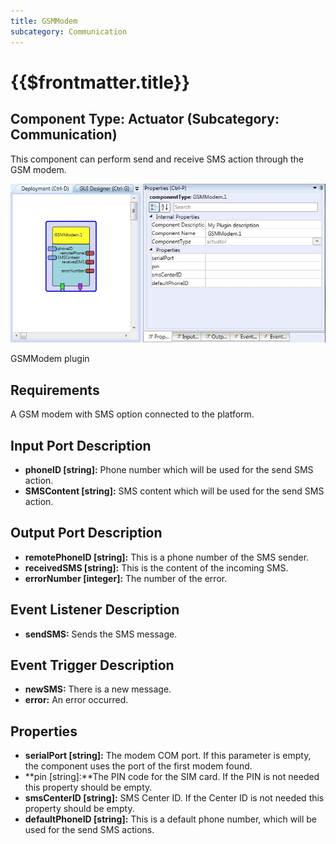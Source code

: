 ```yaml
---
title: GSMModem
subcategory: Communication
---
```


# {{$frontmatter.title}}

## Component Type: Actuator (Subcategory: Communication)

This component can perform send and receive SMS action through the GSM modem.

![Screenshot: GSMModem plugin](./img/gsmmodem.jpg "Screenshot: GSMModem plugin")

GSMModem plugin

## Requirements

A GSM modem with SMS option connected to the platform.

## Input Port Description

- **phoneID \[string\]:** Phone number which will be used for the send SMS action.
- **SMSContent \[string\]:** SMS content which will be used for the send SMS action.

## Output Port Description

- **remotePhoneID \[string\]:** This is a phone number of the SMS sender.
- **receivedSMS \[string\]:** This is the content of the incoming SMS.
- **errorNumber \[integer\]:** The number of the error.

## Event Listener Description

- **sendSMS:** Sends the SMS message.

## Event Trigger Description

- **newSMS:** There is a new message.
- **error:** An error occurred.

## Properties

- **serialPort \[string\]:** The modem COM port. If this parameter is empty, the component uses the port of the first modem found.
- **pin \[string\]:**The PIN code for the SIM card. If the PIN is not needed this property should be empty.
- **smsCenterID \[string\]:** SMS Center ID. If the Center ID is not needed this property should be empty.
- **defaultPhoneID \[string\]:** This is a default phone number, which will be used for the send SMS actions.
